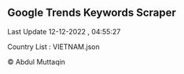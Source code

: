 

## Google Trends Keywords Scraper 
 
Last Update 12-12-2022 , 04:55:27

Country List :
VIETNAM.json



© Abdul Muttaqin 
